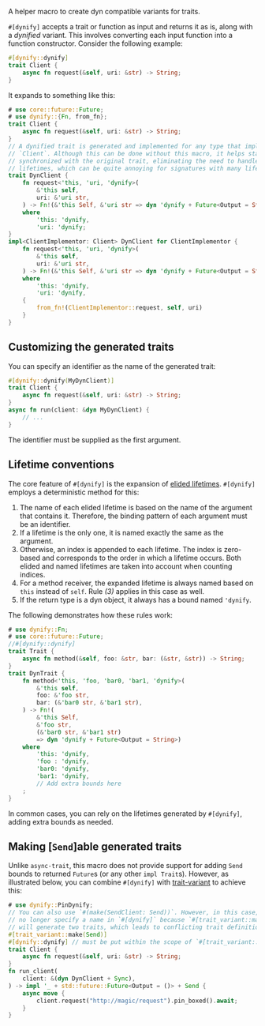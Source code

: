 A helper macro to create dyn compatible variants for traits.

`#[dynify]` accepts a trait or function as input and returns it as is, along
with a *dynified* variant. This involves converting each input function into a
function constructor. Consider the following example:

```rust
#[dynify::dynify]
trait Client {
    async fn request(&self, uri: &str) -> String;
}
```

It expands to something like this:

```rust
# use core::future::Future;
# use dynify::{Fn, from_fn};
trait Client {
    async fn request(&self, uri: &str) -> String;
}
// A dynified trait is generated and implemented for any type that implements
// `Client`. Although this can be done without this macro, it helps stay
// synchronized with the original trait, eliminating the need to handle elided
// lifetimes, which can be quite annoying for signatures with many lifetimes.
trait DynClient {
    fn request<'this, 'uri, 'dynify>(
        &'this self,
        uri: &'uri str,
    ) -> Fn!(&'this Self, &'uri str => dyn 'dynify + Future<Output = String>)
    where
        'this: 'dynify,
        'uri: 'dynify;
}
impl<ClientImplementor: Client> DynClient for ClientImplementor {
    fn request<'this, 'uri, 'dynify>(
        &'this self,
        uri: &'uri str,
    ) -> Fn!(&'this Self, &'uri str => dyn 'dynify + Future<Output = String>)
    where
        'this: 'dynify,
        'uri: 'dynify,
    {
        from_fn!(ClientImplementor::request, self, uri)
    }
}
```

## Customizing the generated traits

You can specify an identifier as the name of the generated trait:

```rust
#[dynify::dynify(MyDynClient)]
trait Client {
    async fn request(&self, uri: &str) -> String;
}
async fn run(client: &dyn MyDynClient) {
    // ...
}
```

The identifier must be supplied as the first argument.

## Lifetime conventions

The core feature of `#[dynify]` is the expansion of
[elided lifetimes](https://doc.rust-lang.org/nomicon/lifetime-elision.html).
`#[dynify]` employs a deterministic method for this:

1. The name of each elided lifetime is based on the name of the argument that
   contains it. Therefore, the binding pattern of each argument must be an
   identifier.
2. If a lifetime is the only one, it is named exactly the same as the argument.
3. Otherwise, an index is appended to each lifetime. The index is zero-based and
   corresponds to the order in which a lifetime occurs. Both elided and named
   lifetimes are taken into account when counting indices.
4. For a method receiver, the expanded lifetime is always named based on `this`
   instead of `self`. Rule *(3)* applies in this case as well.
5. If the return type is a dyn object, it always has a bound named `'dynify`.

The following demonstrates how these rules work:

```rust
# use dynify::Fn;
# use core::future::Future;
//#[dynify::dynify]
trait Trait {
    async fn method(&self, foo: &str, bar: (&str, &str)) -> String;
}
trait DynTrait {
    fn method<'this, 'foo, 'bar0, 'bar1, 'dynify>(
        &'this self,
        foo: &'foo str,
        bar: (&'bar0 str, &'bar1 str),
    ) -> Fn!(
        &'this Self,
        &'foo str,
        (&'bar0 str, &'bar1 str)
        => dyn 'dynify + Future<Output = String>)
    where
        'this: 'dynify,
        'foo : 'dynify,
        'bar0: 'dynify,
        'bar1: 'dynify,
        // Add extra bounds here
    ;
}
```

In common cases, you can rely on the lifetimes generated by `#[dynify]`, adding
extra bounds as needed.

## Making [`Send`]able generated traits

Unlike `async-trait`, this macro does not provide support for adding `Send`
bounds to returned `Future`s (or any other `impl Trait`s). However, as
illustrated below, you can combine `#[dynify]` with
[trait-variant](https://crates.io/crates/trait-variant) to achieve this:

```rust
# use dynify::PinDynify;
// You can also use `#(make(SendClient: Send))`. However, in this case, you can
// no longer specify a name in `#[dynify]` because `#[trait_variant::make]`
// will generate two traits, which leads to conflicting trait definitions.
#[trait_variant::make(Send)]
#[dynify::dynify] // must be put within the scope of `#[trait_variant::make]`
trait Client {
    async fn request(&self, uri: &str) -> String;
}
fn run_client(
    client: &(dyn DynClient + Sync),
) -> impl '_ + std::future::Future<Output = ()> + Send {
    async move {
        client.request("http://magic/request").pin_boxed().await;
    }
}
```
